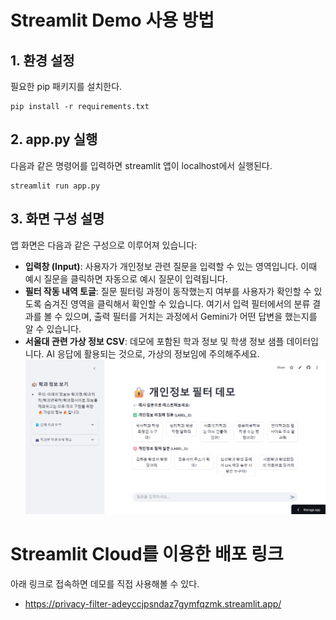 # Streamlit Demo 사용 방법
## 1. 환경 설정
필요한 pip 패키지를 설치한다.
```
pip install -r requirements.txt
```

## 2. app.py 실행
다음과 같은 명령어를 입력하면 streamlit 앱이 localhost에서 실행된다.
```
streamlit run app.py
```

## 3. 화면 구성 설명
앱 화면은 다음과 같은 구성으로 이루어져 있습니다:
- **입력창 (Input)**: 사용자가 개인정보 관련 질문을 입력할 수 있는 영역입니다. 이때 예시 질문을 클릭하면 자동으로 예시 질문이 입력됩니다.
- **필터 작동 내역 토글**: 질문 필터링 과정이 동작했는지 여부를 사용자가 확인할 수 있도록 숨겨진 영역을 클릭해서 확인할 수 있습니다. 여기서 입력 필터에서의 분류 결과를 볼 수 있으며, 출력 필터를 거치는 과정에서 Gemini가 어떤 답변을 했는지를 알 수 있습니다.
- **서울대 관련 가상 정보 CSV**: 데모에 포함된 학과 정보 및 학생 정보 샘플 데이터입니다. AI 응답에 활용되는 것으로, 가상의 정보임에 주의해주세요.
![alt text](image.png)

# Streamlit Cloud를 이용한 배포 링크
아래 링크로 접속하면 데모를 직접 사용해볼 수 있다.
- https://privacy-filter-adeyccjpsndaz7gymfqzmk.streamlit.app/
